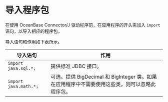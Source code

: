 # 导入程序包 

在使用 OceanBase Connector/J 驱动程序前，在应用程序的开头需加入 `import` 语句，以导入相应的程序包。

导入语句和作用如下表所示。


|       **导入语句**     |                           **作用**                         |
|-----------------------|-------------------------------------------------------------|
| `import java.sql.*;`  | 提供标准 JDBC 接口。  |
| `import java.math.*;` | 可选。提供 BigDecimal 和 BigInteger 类。如果在应用程序中不需要使用这些类，则可以忽略此程序包。 |


